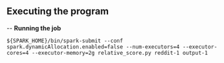 ## Executing the program

-- **Running the job**

```
${SPARK_HOME}/bin/spark-submit --conf spark.dynamicAllocation.enabled=false --num-executors=4 --executor-cores=4 --executor-memory=2g relative_score.py reddit-1 output-1
```

